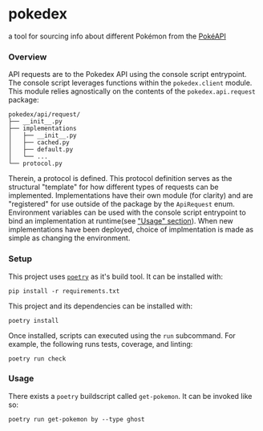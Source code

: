 # pokedex
a tool for sourcing info about different Pokémon from the [PokéAPI](https://pokeapi.co/)


### Overview

API requests are to the Pokedex API using the console script entrypoint.
The console script leverages functions within the `pokedex.client` module.
This module relies agnostically on the contents of the `pokedex.api.request` package:
```
pokedex/api/request/
├── __init__.py
├── implementations
│   ├── __init__.py
│   ├── cached.py
│   ├── default.py
│   └── ...
└── protocol.py
```
Therein, a protocol is defined.
This protocol definition serves as the structural "template" for how different types of requests can be implemented.
Implementations have their own module (for clarity) and are "registered" for use outside of the package by the `ApiRequest` enum.
Environment variables can be used with the console script entrypoint to bind an implementation at runtime(see ["Usage" section](#usage)).
When new implementations have been deployed, choice of implmentation is made as simple as changing the environment.

### Setup

This project uses [`poetry`](https://python-poetry.org/) as it's build tool.
It can be installed with:

```
pip install -r requirements.txt
```

This project and its dependencies can be installed with:

```
poetry install
```

Once installed, scripts can executed using the `run` subcommand.
For example, the following runs tests, coverage, and linting:

```
poetry run check
```

### Usage

There exists a `poetry` buildscript called `get-pokemon`.
It can be invoked like so:

```
poetry run get-pokemon by --type ghost
```
